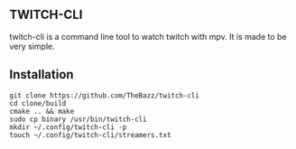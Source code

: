 ## TWITCH-CLI ##

twitch-cli is a command line tool to watch twitch with mpv. It is made to be very simple.

Installation
------------

```
git clone https://github.com/TheBazz/twitch-cli
cd clone/build
cmake .. && make
sudo cp binary /usr/bin/twitch-cli
mkdir ~/.config/twitch-cli -p
touch ~/.config/twitch-cli/streamers.txt
```
